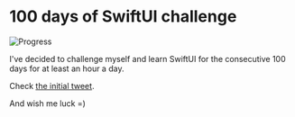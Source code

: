 # 100 days of SwiftUI challenge

![Progress](https://progress-bar.dev/92/?title=105h%2039m%20)


I've decided to challenge myself and learn SwiftUI for the consecutive 100 days for at least an hour a day.

Check [the initial tweet](https://twitter.com/ck3g/status/1188362654324318208).

And wish me luck =)

